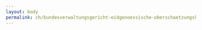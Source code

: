 ```yaml
---
layout: body
permalink: ch/bundesverwaltungsgericht-eidgenoessische-oberschaetzungskommission-und-eidgenoessische-schaetzungskommissionen/
---
```


